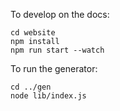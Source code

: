 To develop on the docs:

```
cd website
npm install
npm run start --watch
```

To run the generator:

```
cd ../gen
node lib/index.js
```
